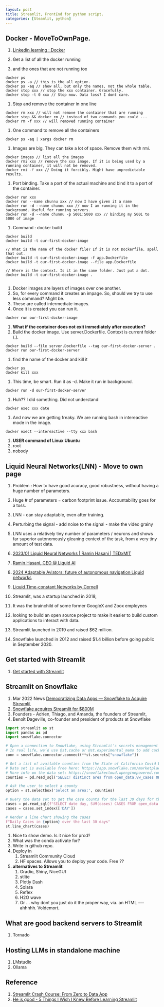 ```yaml
---
layout: post
title: Streamlit, FrontEnd for python script. 
categories: [Steamlit, python] 
---
```


## Docker - MoveToOwnPage. 

1. [Linkedin learning : Docker ](https://www.linkedin.com/learning/learning-docker-17236240/create-a-docker-container-from-dockerfiles-part-2?autoSkip=true&contextUrn=urn%3Ali%3AlyndaLearningPath%3A65eb4388345061d17bc1cba4&resume=false)

1. Get a list of all the docker running 
1. and the ones that are not running too 
```
docker ps 
docker ps -a // this is the all option. 
docker ps -aq // show all, but only the names, not the whole table. 
docker stop xxx // stop the xxx container. Gracefully. 
docker stop -t 0 xxx // Stop now. Data loss? I dont care. 
```
1. Stop and remove the container in one line 

```
docker rm xxx // will not remove the container that are running 
docker stop && docker rm // instead of two commands you could ...
docker rm -f xxx // will removed running container 
```
1. One command to remove all the containers 
```
docker ps -aq | xargs docker rm
```

1. Images are big. They can take a lot of space. Remove them with rmi. 
```
docker images // list all the images 
docker rmi xxx // remove the xxx image. If it is being used by a running container, it will not be removed. 
docker rmi -f xxx // Doing it forcibly. Might have unpredictable results. 
```

1. Port binding. Take a port of the actual machine and bind it to a port of the container. 
``` 
docker run xxx 
docker run --name chunnu xxx // now I have given it a name 
docker run -d --name chunnu xxx // now I am running it in the background. Useful for running servers. 
docker run -d --name chunnu -p 5001:5000 xxx // binding my 5001 to 5000 of image 
```





1. Command : docker build 

```
docker build 
docker build -t our-first-docker-image 

// What is the name of the docker file? If it is not Dockerfile, spell that out. 
docker build -t our-first-docker-image -f app.Dockerfile 
docker build -t our-first-docker-image --file app.Dockerfile

// Where is the context. Is it in the same folder. Just put a dot. 
docker build -t our-first-docker-image . 


```

1. Docker images are layers of images over one another. 
1. So, for every command it creates an impage. So, should we try to use less command? Might be. 
1. These are called intermediate images. 
1. Once it is created you can run it. 

```
docker run our-first-docker-image 
```

1. **What if the container does not exit immediately after execution?** 
1. Build the docker image. Use server.Dockerfile. Context is current folder (.). 
```
docker build --file server.Dockerfile --tag our-first-docker-server . 
docker run our-first-docker-server 
```
1. find the name of the docker and kill it 
```
docker ps 
docker kill xxx 
```
1. This time, be smart. Run it as -d. Make it run in background. 
```
docker run -d our-first-docker-server 
```
1. Huh?? I did something. Did not understand 
```
docker exec xxx date 
```
1. And now we are getting freaky. We are running bash in intereactive mode in the image. 
```
docker exect --intereactive --tty xxx bash 
```





1. **USER command of Linux Ubuntu**
1. root 
1. nobody 


## Liquid Neural Networks(LNN) - Move to own page 

1. Problem : How to have good acuracy, good robustness, without having a huge number of parameters.
1. Huge # of parameters = carbon footprint issue. Accountability goes for a toss. 
1. LNN - can stay adaptable, even after training. 
1. Perturbing the signal - add noise to the signal - make the video grainy 
1. LNN uses a relatively tiny number of parameters / neurons and shows far superior autonomously gleaning context of the task, from a very tiny amount of test data. 

1. [2023/01 Liquid Neural Networks | Ramin Hasani | TEDxMIT](https://www.youtube.com/watch?v=RI35E5ewBuI&t=472s)
1. [Ramin Hasani, CEO @ Liquid AI](https://www.linkedin.com/in/raminhasani/)
1. [2024 Adaptable Aviators: future of autonomous navigation Liquid networks](https://www.youtube.com/watch?v=2BoxhZUi01Y)
1. [Liquid Time-constant Networks by Cornell](https://arxiv.org/abs/2006.04439#)







1. Streamlit, was a startup launched in 2018, 
1. It was the brainchild of some former GoogleX and Zoox employees 
1. looking to build an open source project to make it easier to build custom applications to interact with data.
1. Streamlit launched in 2019 and raised $62 million.

1. Snowflake launched in 2012 and raised $1.4 billion before going public in September 2020.

## Get started with Streamlit 

1. [Get started with Streamlit](https://docs.streamlit.io/get-started?_fsi=NirxPvYO)


## Streamlit on Snowflake

1. Mar 2022 News [Democratizing Data Apps — Snowflake to Acquire Streamlit](https://www.snowflake.com/en/blog/snowflake-to-acquire-streamlit/)
1. [Snowflake acquires Streamlit for $800M](https://techcrunch.com/2022/03/02/snowflake-acquires-streamlit-for-800m-to-help-customers-build-data-based-apps/)
1. Founders - Adrien, Thiago, and Amanda, the founders of Streamlit,
1. Benoît Dageville, co-founder and president of products at Snowflake

```python 
import streamlit as st
import pandas as pd
import snowflake.connector

# Open a connection to Snowflake, using Streamlit's secrets management
# In real life, we’d use @st.cache or @st.experimental_memo to add caching
conn = snowflake.connector.connect(**st.secrets["snowflake"])

# Get a list of available counties from the State of California Covid Dataset
# Data set is available free here: https://app.snowflake.com/marketplace/listing/GZ1MBZAUJF
# More info on the data set: https://snowflakecloud.wpenginepowered.com/datasets/state-of-california-california-covid-19-datasets/
counties = pd.read_sql("SELECT distinct area from open_data.vw_cases ORDER BY area asc;", conn)

# Ask the user to select a county
option = st.selectbox('Select an area:', counties)

# Query the data set to get the case counts for the last 30 days for the chosen county
cases = pd.read_sql(f"SELECT date day, SUM(cases) CASES FROM open_data.vw_cases WHERE date > dateadd('days', -30, current_date()) AND area = %(option)s GROUP BY day ORDER BY day asc;", conn, params={"option":option})
cases = cases.set_index(['DAY'])

# Render a line chart showing the cases
f"Daily Cases in {option} over the last 30 days"
st.line_chart(cases)
```



1. Nice to show demo. Is it nice for prod? 
1. What was the conda activate for? 
1. Write in github repo. 
1. Deploy in 
    1. Streamlit Community Cloud 
    1. HF spaces. Allows you to deploy your code. Free ?? 
1. **alternatives to Streamlit**
    1. Gradio, Shiny, NiceGUI 
    1. stlite 
    1. Plotly Dash 
    1. Solara 
    1. Reflex 
    1. H2O wave 
    1. Or ... why dont you just do it the proper way, via. an HTML --- ahhhhh. Voldemort. 

## What are good backend servers to Streamlit
1. Tornado 

## Hosting LLMs in standalone machine 

1. LMstudio 
1. Ollama

## Reference
1. [Streamlit Crash Course: From Zero to Data App](https://youtu.be/d7fnzDQ5qM8?si=Xu9Q_HCzTCx_oRSS)
1. [He is good - 5 Things I Wish I Knew Before Learning Streamlit](https://www.youtube.com/watch?v=IOYHVPPbZII)
